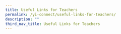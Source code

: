 ```yaml
---
title: Useful Links for Teachers
permalink: /yi-connect/useful-links-for-teachers/
description: ""
third_nav_title: Useful Links for Teachers
---
```

